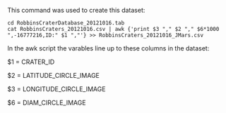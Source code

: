 

This command was used to create this dataset:

```
cd RobbinsCraterDatabase_20121016.tab
cat RobbinsCraters_20121016.csv | awk {'print $3 "," $2 "," $6*1000 ",-16777216,ID:" $1 ","'} >> RobbinsCraters_20121016_JMars.csv
```

In the awk script the varables line up to these columns in the dataset:

$1 = CRATER_ID

$2 = LATITUDE_CIRCLE_IMAGE

$3 = LONGITUDE_CIRCLE_IMAGE

$6 = DIAM_CIRCLE_IMAGE
